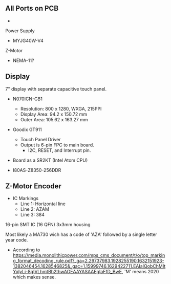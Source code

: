 
## All Ports on PCB

- 


Power Supply
- MYJG40W-V4

Z-Motor
- NEMA-11?


## Display

7" display with separate capacitive touch panel.

- N070ICN-GB1
    - Resolution: 800 x 1280, WXGA, 215PPI 
    - Display Area: 94.2 x 150.72 mm
    - Outer Area: 105.62 x 163.27 mm
- Goodix GT911
    - Touch Panel Driver
    - Output is 6-pin FPC to main board.
        - I2C, RESET, and Interrupt pin.

- Board as a SR2KT (Intel Atom CPU)
- I80AS-Z8350-256DDR

## Z-Motor Encoder

- IC Markings
    - Line 1: Horizontal line
    - Line 2: AZAM
    - Line 3: 384

16-pin SMT IC (16 QFN)
3x3mm housing

Most likely a  MA730 wich has a code of 'AZA' followed by a single letter year code.

- According to https://media.monolithicpower.com/mps_cms_document/t/o/top_marking_format_decoding_rule.pdf?_ga=2.29737983.1928255190.1632151923-1382046454.1628546825&_gac=1.15999746.1629422711.EAIaIQobChMItYqlyLi-8gIVLhmtBh2thwAOEAAYASAAEgIaFfD_BwE, 'M' means 2020 which makes sense.
